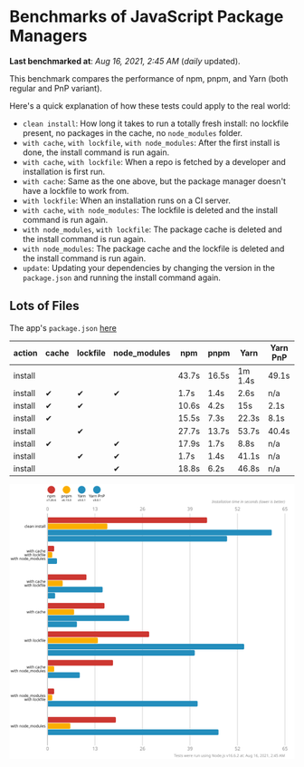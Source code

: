 # Benchmarks of JavaScript Package Managers

**Last benchmarked at**: _Aug 16, 2021, 2:45 AM_ (_daily_ updated).

This benchmark compares the performance of npm, pnpm, and Yarn (both regular and PnP variant).

Here's a quick explanation of how these tests could apply to the real world:

- `clean install`: How long it takes to run a totally fresh install: no lockfile present, no packages in the cache, no `node_modules` folder.
- `with cache`, `with lockfile`, `with node_modules`: After the first install is done, the install command is run again.
- `with cache`, `with lockfile`: When a repo is fetched by a developer and installation is first run.
- `with cache`: Same as the one above, but the package manager doesn't have a lockfile to work from.
- `with lockfile`: When an installation runs on a CI server.
- `with cache`, `with node_modules`: The lockfile is deleted and the install command is run again.
- `with node_modules`, `with lockfile`: The package cache is deleted and the install command is run again.
- `with node_modules`: The package cache and the lockfile is deleted and the install command is run again.
- `update`: Updating your dependencies by changing the version in the `package.json` and running the install command again.

## Lots of Files

The app's `package.json` [here](https://github.com/pnpm/pnpm.github.io/blob/main/benchmarks/fixtures/alotta-files/package.json)

| action  | cache | lockfile | node_modules| npm | pnpm | Yarn | Yarn PnP |
| ---     | ---   | ---      | ---         | --- | ---  | ---  | ---      |
| install |       |          |             | 43.7s | 16.5s | 1m 1.4s | 49.1s |
| install | ✔     | ✔        | ✔           | 1.7s | 1.4s | 2.6s | n/a |
| install | ✔     | ✔        |             | 10.6s | 4.2s | 15s | 2.1s |
| install | ✔     |          |             | 15.5s | 7.3s | 22.3s | 8.1s |
| install |       | ✔        |             | 27.7s | 13.7s | 53.7s | 40.4s |
| install | ✔     |          | ✔           | 17.9s | 1.7s | 8.8s | n/a |
| install |       | ✔        | ✔           | 1.7s | 1.4s | 41.1s | n/a |
| install |       |          | ✔           | 18.8s | 6.2s | 46.8s | n/a |

![Graph of the alotta-files results](../../static/img/benchmarks/alotta-files.svg)